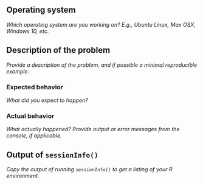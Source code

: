 ## Operating system

*Which operating system are you working on? E.g., Ubuntu Linux, Max OSX, Windows 10, etc.*

## Description of the problem

*Provide a description of the problem, and if possible a minimal reproducible example.*

### Expected behavior

*What did you expect to happen?*

### Actual behavior

*What actually happened? Provide output or error messages from the console, if applicable.*

## Output of `sessionInfo()`

*Copy the output of running `sessionInfo()` to get a listing of your R environment.*
